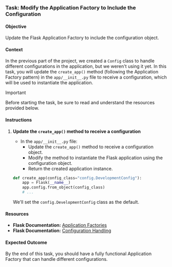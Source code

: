 ### Task: Modify the Application Factory to Include the Configuration

#### Objective
Update the Flask Application Factory to include the configuration object.

#### Context
In the previous part of the project, we created a `Config` class to handle different configurations in the application, but we weren't using it yet. In this task, you will update the `create_app()` method (following the Application Factory pattern) in the `app/__init__.py` file to receive a configuration, which will be used to instantiate the application.

> [!IMPORTANT]
> Before starting the task, be sure to read and understand the resources provided below.

#### Instructions

1. **Update the `create_app()` method to receive a configuration**
   - In the `app/__init__.py` file:
     - Update the `create_app()` method to receive a configuration object.
     - Modify the method to instantiate the Flask application using the configuration object.
     - Return the created application instance.

   ```python
   def create_app(config_class="config.DevelopmentConfig"):
       app = Flask(__name__)
       app.config.from_object(config_class)
       # ...
   ```

   We'll set the `config.DevelopmentConfig` class as the default.

#### Resources
- **Flask Documentation:** [Application Factories](https://flask.palletsprojects.com/en/stable/patterns/appfactories/)
- **Flask Documentation:** [Configuration Handling](https://flask.palletsprojects.com/en/stable/config/)

#### Expected Outcome
By the end of this task, you should have a fully functional Application Factory that can handle different configurations.
